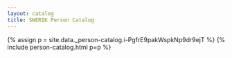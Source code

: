 ```yaml
---
layout: catalog
title: SWERIK Person Catalog
---
```

{% assign p = site.data._person-catalog.i-PgfrE9pakWspkNp9dr9ejT %}
{% include person-catalog.html p=p %}

